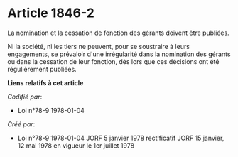 # Article 1846-2

La nomination et la cessation de fonction des gérants doivent être publiées.

Ni la société, ni les tiers ne peuvent, pour se soustraire à leurs engagements, se prévaloir d'une irrégularité dans la
nomination des gérants ou dans la cessation de leur fonction, dès lors que ces décisions ont été régulièrement publiées.

**Liens relatifs à cet article**

_Codifié par_:

  - Loi n°78-9 1978-01-04

_Créé par_:

  - Loi n°78-9 1978-01-04 JORF 5 janvier 1978 rectificatif JORF 15 janvier, 12 mai 1978 en vigueur le 1er juillet 1978
